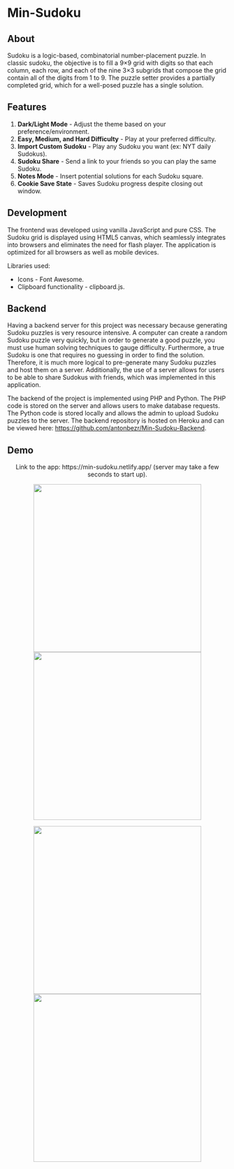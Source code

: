 # Min-Sudoku

## About

Sudoku is a logic-based, combinatorial number-placement puzzle. In classic sudoku, the objective is to fill a 9×9 grid with digits so that each column, each row, and each of the nine 3×3 subgrids that compose the grid contain all of the digits from 1 to 9. The puzzle setter provides a partially completed grid, which for a well-posed puzzle has a single solution.

## Features

1. **Dark/Light Mode** - Adjust the theme based on your preference/environment.
2. **Easy, Medium, and Hard Difficulty** - Play at your preferred difficulty.
3. **Import Custom Sudoku** - Play any Sudoku you want (ex: NYT daily Sudokus).
4. **Sudoku Share** - Send a link to your friends so you can play the same Sudoku.
5. **Notes Mode** - Insert potential solutions for each Sudoku square.
6. **Cookie Save State** - Saves Sudoku progress despite closing out window.

## Development

The frontend was developed using vanilla JavaScript and pure CSS. The Sudoku grid is displayed using HTML5 canvas, which seamlessly integrates into browsers and eliminates the need for flash player. The application is optimized for all browsers as well as mobile devices.

Libraries used:
* Icons - Font Awesome.
* Clipboard functionality - clipboard.js.

## Backend

Having a backend server for this project was necessary because generating Sudoku puzzles is very resource intensive. A computer can create a random Sudoku puzzle very quickly, but in order to generate a good puzzle, you must use human solving techniques to gauge difficulty. Furthermore, a true Sudoku is one that requires no guessing in order to find the solution. Therefore, it is much more logical to pre-generate many Sudoku puzzles and host them on a server. Additionally, the use of a server allows for users to be able to share Sudokus with friends, which was implemented in this application.

The backend of the project is implemented using PHP and Python. The PHP code is stored on the server and allows users to make database requests. The Python code is stored locally and allows the admin to upload Sudoku puzzles to the server. The backend repository is hosted on Heroku and can be viewed here: https://github.com/antonbezr/Min-Sudoku-Backend.

## Demo

<p align="center">
    Link to the app: https://min-sudoku.netlify.app/ (server may take a few seconds to start up).
</p>

<p align="center">
  <img src="https://i.imgur.com/AjrgvsI.png" width="384" height="384">
  <img src="https://i.imgur.com/Qv5EE6T.png" width="384" height="384">
</p>

<p align="center">
  <img src="https://i.imgur.com/RJc4p2D.png" width="384" height="384">
  <img src="https://i.imgur.com/PKrdSzC.png" width="384" height="384">
</p>
